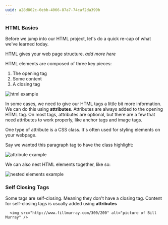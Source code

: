 ```yaml
---
uuid: a28d802c-0ebb-4066-87a7-74caf2da399b
---
```



### HTML Basics

Before we jump into our HTML project, let's do a quick re-cap of what we've learned today.

HTML gives your web page structure. *add more here*


HTML elements are composed of three key pieces:
1. The opening tag
2. Some content
3. A closing tag

![html example](https://d3vv6lp55qjaqc.cloudfront.net/items/0m3z3e1m0R3I3K0l3m3H/Image%202017-08-27%20at%202.33.57%20PM.png?X-CloudApp-Visitor-Id=2818368&v=8fa49697)


In some cases, we need to give our HTML tags a little bit more information. We can do this using **attributes**. Attributes are always added to the opening HTML tag. On most tags, attributes are optional, but there are a few that need attributes to work properly, like anchor tags and image tags.

One type of attribute is a CSS class. It's often used for styling elements on your webpage.

Say we wanted this paragraph tag to have the class highlight:

![attribute example](https://d3vv6lp55qjaqc.cloudfront.net/items/2u1K232V3C1T1N300n2y/Image%202017-08-27%20at%202.36.57%20PM.png?X-CloudApp-Visitor-Id=2818368&v=47387a39)

We can also nest HTML elements together, like so:

![nested elements example](https://d3vv6lp55qjaqc.cloudfront.net/items/320k0U0v0Y0z203P3N2Q/Image%202017-08-27%20at%202.41.45%20PM.png?X-CloudApp-Visitor-Id=2818368&v=c8bfc426)


### Self Closing Tags

Some tags are self-closing. Meaning they don't have a closing tag. Content for self-closing tags is usually added using **attributes**

```
  <img src="http://www.fillmurray.com/300/200" alt="picture of Bill Murray" />
```
